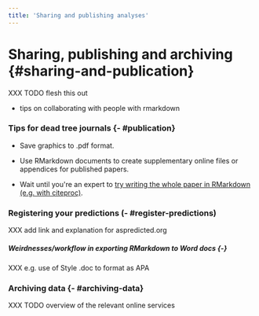 ```yaml
---
title: 'Sharing and publishing analyses'
---
```






# Sharing, publishing and archiving {#sharing-and-publication}



XXX TODO flesh this out 

- tips on collaborating with people with rmarkdown


### Tips for dead tree journals {- #publication}


- Save graphics to .pdf format. 

- Use RMarkdown documents to create supplementary online files or appendices for published papers. 

- Wait until you're an expert to [try writing the whole paper in RMarkdown (e.g. with citeproc)](https://kieranhealy.org/blog/archives/2014/01/23/plain-text/).



### Registering your predictions (- #register-predictions)

XXX add link and explanation for aspredicted.org





##### Weirdnesses/workflow in exporting RMarkdown to Word docs {-}

XXX e.g. use of Style .doc to format as APA



### Archiving data {- #archiving-data}

XXX TODO overview of the relevant online services
















